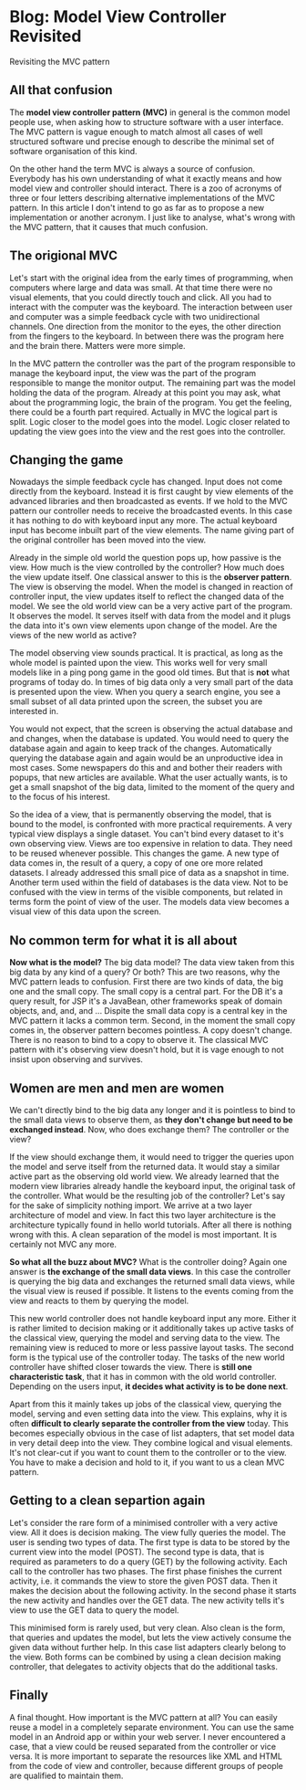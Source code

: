 # Blog: Model View Controller Revisited
Revisiting the MVC pattern

## All that confusion

The **model view controller pattern (MVC)** in general is the common model people use, when asking how to structure software with a user interface. The MVC pattern is vague enough to match almost all cases of well structured software und precise enough to describe the minimal set of software organisation of this kind.

On the other hand the term MVC is always a source of confusion. Everybody has his own understanding of what it exactly means and how model view and controller should interact. There is a zoo of acronyms of three or four letters describing alternative implementations of the MVC pattern. In this article I don't intend to go as far as to propose a new implementation or another acronym. I just like to analyse, what's wrong with the MVC pattern, that it causes that much confusion.

## The origional MVC

Let's start with the original idea from the early times of programming, when computers where large and data was small. At that time there were no visual elements, that you could directly touch and click. All you had to interact with the computer was the keyboard. The interaction between user and computer was a simple feedback cycle with two unidirectional channels. One direction from the monitor to the eyes, the other direction from the fingers to the keyboard. In between there was the program here and the brain there. Matters were more simple.

In the MVC pattern the controller was the part of the program responsible to manage the keyboard input, the view was the part of the program responsible to mange the monitor output. The remaining part was the model holding the data of the program. Already at this point you may ask, what about the programming logic, the brain of the program. You get the feeling, there could be a fourth part required. Actually in MVC the logical part is split. Logic closer to the model goes into the model. Logic closer related to updating the view goes into the view and the rest goes into the controller.

## Changing the game

Nowadays the simple feedback cycle has changed. Input does not come directly from the keyboard. Instead it is first caught by view elements of the advanced libraries and then broadcasted as events. If we hold to the MVC pattern our controller needs to receive the broadcasted events. In this case it has nothing to do with keyboard input any more. The actual keyboard input has become inbuilt part of the view elements. The name giving part of the original controller has been moved into the view.

Already in the simple old world the question pops up, how passive is the view. How much is the view controlled by the controller? How much does the view update itself. One classical answer to this is the **observer pattern**. The view is observing the model. When the model is changed in reaction of controller input, the view updates itself to reflect the changed data of the model. We see the old world view can be a very active part of the program. It observes the model. It serves itself with data from the model and it plugs the data into it's own view elements upon change of the model. Are the views of the new world as active?

The model observing view sounds practical. It is practical, as long as the whole model is painted upon the view. This works well for very small models like in a ping pong game in the good old times. But that is **not** what programs of today do. In times of big data only a very small part of the data is presented upon the view. When you query a search engine, you see a small subset of all data printed upon the screen, the subset you are interested in. 

You would not expect, that the screen is observing the actual database and and changes, when the database is updated. You would need to query the database again and again to keep track of the changes. Automatically querying the database again and again would be an unproductive idea in most cases. Some newspapers do this and and bother their readers with popups, that new articles are available.  What the user actually wants, is to get a small snapshot of the big data, limited to the moment of the query and to the focus of his interest.

So the idea of a view, that is permanently observing the model, that is bound to the model, is confronted with more practical requirements. A very typical view displays a single dataset. You can't bind every dataset to it's own observing view. Views are too expensive in relation to data. They need to be reused whenever possible. This changes the game. A new type of data comes in, the result of a query, a copy of one ore more related datasets. I already addressed this small pice of data as a snapshot in time. Another term used within the field of databases is the data view. Not to be confused with the view in terms of the visible components, but related in terms form the point of view of the user. The models data view becomes a visual view of this data upon the screen.

## No common term for what it is all about

**Now what is the model?** The big data model? The data view taken from this big data by any kind of a query? Or both? This are two reasons, why the MVC pattern leads to confusion. First there are two kinds of data, the big one and the small copy. The small copy is a central part. For the DB it's a query result, for JSP it's a JavaBean, other frameworks speak of domain objects, and, and, and ... Dispite the small data copy is a central key in the MVC pattern it lacks a common term. Second, in the moment the small copy comes in, the observer pattern becomes pointless. A copy doesn't change. There is no reason to bind to a copy to observe it. The classical MVC pattern with it's observing view doesn't hold, but it is vage enough to not insist upon observing and survives.

## Women are men and men are women

We can't directly bind to the big data any longer and it is pointless to bind to the small data views to observe them, as **they don't change but need to be exchanged instead**. Now, who does exchange them? The controller or the view? 

If the view should exchange them, it would need to trigger the queries upon the model and serve itself from the returned data. It would stay a similar active part as the observing old world view. We already learned that the modern view libraries already handle the keyboard input, the original task of the controller. What would be the resulting job of the controller? Let's say for the sake of simplicity nothing import. We arrive at a two layer architecture of model and view. In fact this two layer architecture is the architecture typically found in hello world tutorials. After all there is nothing wrong with this. A clean separation of the model is most important. It is certainly not MVC any more.

**So what all the buzz about MVC?** What is the controller doing? Again one answer is **the exchange of the small data views**. In this case the controller is querying the big data and exchanges the returned small data views, while the visual view is reused if possible. It listens to the events coming from the view and reacts to them by querying the model. 

This new world controller does not handle keyboard input any more. Either it is rather limited to decision making or it additionally takes up active tasks of the classical view, querying the model and serving data to the view. The remaining view is reduced to more or less passive layout tasks. The second form is the typical use of the controller today. The tasks of the new world controller have shifted closer towards the view. There is **still one characteristic task**, that it has in common with the old world controller. Depending on the users input, **it decides what activity is to be done next**.

Apart from this it mainly takes up jobs of the classical view, querying the model, serving and even setting data into the view. This explains, why it is often **difficult to clearly separate the controller from the view** today. This becomes especially obvious in the case of list adapters, that set model data in very detail deep into the view. They combine logical and visual elements. It's not clear-cut if you want to count them to the controller or to the view. You have to make a decision and hold to it, if you want to us a clean MVC pattern.

## Getting to a clean separtion again

Let's consider the rare form of a minimised controller with a very active view. All it does is decision making. The view fully queries the model. The user is sending two types of data. The first type is data to be stored by the current view into the model (POST). The second type is data, that is required as parameters to do a query (GET) by the following activity. Each call to the controller has two phases. The first phase finishes the current activity, i.e. it commands the view to store the given POST data. Then it makes the decision about the following activity. In the second phase it starts the new activity and handles over the GET data. The new activity tells it's view to use the GET data to query the model. 

This minimised form is rarely used, but very clean. Also clean is the form, that queries and updates the model, but lets the view actively consume the given data without further help. In this case list adapters clearly belong to the view. Both forms can be combined by using a clean decision making controller, that delegates to activity objects that do the additional tasks.

## Finally

A final thought. How important is the MVC pattern at all? You can easily reuse a model in a completely separate environment. You can use the same model in an Android app or within your web server. I never encountered a case, that a view could be reused separated from the controller or vice versa. It is more important to separate the resources like XML and HTML from the code of view and controller, because different groups of people are qualified to maintain them.
